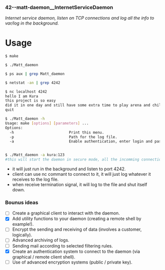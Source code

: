### 42--matt-daemon__InternetServiceDaemon
*Internet service daemon, listen on TCP connections and log all the info to var/log in the background.*

# Usage

```sh
$ make

$ ./Matt_daemon

$ ps aux | grep Matt_daemon

$ netstat -an | grep 4242

$ nc localhost 4242
hello I am Kura
this project is so easy
did it in one day and still have some extra time to play arena and chill.
quit

$ ./Matt_daemon -h
Usage: make [options] [parameters] ...
Options:
  -h                         Print this menu.
  -p                         Path for the log file.
  -a                         Enable authentication, enter login and password seperated by ':'
  

$ ./Matt_daemon -a kura:123
#this will start the daemon in secure mode, all the incomming connection will need to authenticate first.
```
* it will just run in the background and listen to port 4242.
* client can use nc commant to connect to it, it will just log whatever it receives to the log file.
* when receive termination signal, it will log to the file and shut itself down.

### Bounus ideas
- [ ] Create a graphical client to interact with the daemon.
- [x] Add utility functions to your daemon (creating a remote shell by
example!).
- [ ] Encrypt the sending and receiving of data (involves a customer, logically).
- [ ] Advanced archiving of logs.
- [ ] Sending mail according to selected filtering rules.
- [x] Create an authentication system to connect to the daemon (via graphical / remote client
shell).
- [ ] Use of advanced encryption systems (public / private key).
